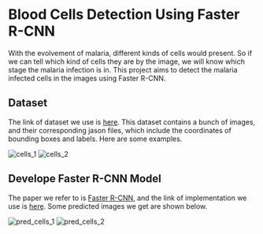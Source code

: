 # Blood Cells Detection Using Faster R-CNN

With the evolvement of malaria, different kinds of cells would present. So if we can tell which kind of cells they are by the image, we will know which stage the malaria infection is in. This project aims to detect the malaria infected cells in the images using Faster R-CNN.

## Dataset

The link of dataset we use is [here](https://storage.googleapis.com/exam-deep-learning/train-Exam2.zip). This dataset contains a bunch of images, and their corresponding jason files, which include the coordinates of bounding boxes and labels. Here are some examples.

  ![cells_1](https://github.com/danleiQ/Final-Project-Group3/blob/master/images/cells_1.png)
![cells_2](https://github.com/danleiQ/Final-Project-Group3/blob/master/images/cells_2.png)

## Develope Faster R-CNN Model

The paper we refer to is [Faster R-CNN](https://arxiv.org/pdf/1506.01497.pdf), and the link of implementation we use is [here](https://github.com/kbardool/keras-frcnn.git). Some predicted images we get are shown below. 

 ![pred_cells_1](https://github.com/danleiQ/Final-Project-Group3/blob/master/images/pred_cells_1.png)
![pred_cells_2](https://github.com/danleiQ/Final-Project-Group3/blob/master/images/pred_cells_2.png)
